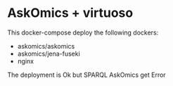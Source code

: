 # AskOmics + virtuoso

This docker-compose deploy the following dockers:

- askomics/askomics
- askomics/jena-fuseki
- nginx

The deployment is Ok but SPARQL AskOmics get Error